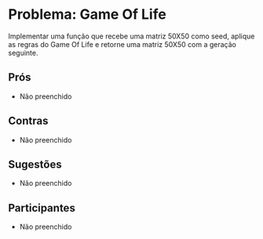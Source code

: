 # Problema: Game Of Life

Implementar uma função que recebe uma matriz 50X50 como seed, aplique as regras do Game Of Life e retorne uma matriz 50X50 com a geração seguinte.


## Prós
* Não preenchido


## Contras
* Não preenchido


## Sugestões
* Não preenchido


## Participantes
* Não preenchido
